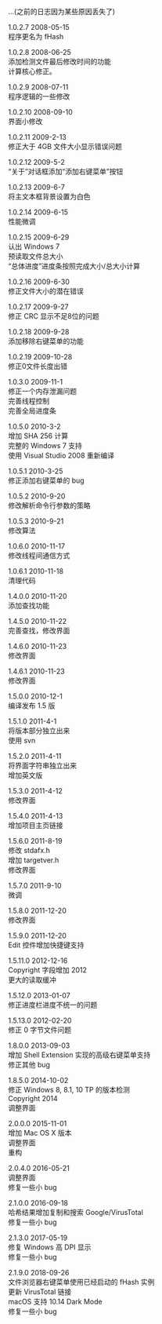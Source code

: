 ...(之前的日志因为某些原因丢失了)  

1.0.2.7 2008-05-15  
程序更名为 fHash  

1.0.2.8 2008-06-25  
添加检测文件最后修改时间的功能  
计算核心修正。  

1.0.2.9 2008-07-11  
程序逻辑的一些修改  

1.0.2.10 2008-09-10  
界面小修改  

1.0.2.11 2009-2-13  
修正大于 4GB 文件大小显示错误问题  

1.0.2.12 2009-5-2  
“关于”对话框添加“添加右键菜单”按钮  

1.0.2.13 2009-6-7  
将主文本框背景设置为白色  

1.0.2.14 2009-6-15  
性能微调  

1.0.2.15 2009-6-29  
认出 Windows 7  
预读取文件总大小  
“总体进度”进度条按照完成大小/总大小计算  

1.0.2.16 2009-6-30  
修正文件大小的潜在错误  

1.0.2.17 2009-9-27  
修正 CRC 显示不足8位的问题  

1.0.2.18 2009-9-28  
添加移除右键菜单的功能  

1.0.2.19 2009-10-28  
修正0文件长度出错  

1.0.3.0 2009-11-1  
修正一个内存泄漏问题  
完善线程控制  
完善全局进度条  

1.0.5.0 2010-3-2  
增加 SHA 256 计算  
完整的 Windows 7 支持  
使用 Visual Studio 2008 重新编译  

1.0.5.1 2010-3-25  
修正添加右键菜单的 bug  

1.0.5.2 2010-9-20  
修改解析命令行参数的策略  

1.0.5.3 2010-9-21  
修改算法  

1.0.6.0 2010-11-17  
修改线程间通信方式  

1.0.6.1 2010-11-18  
清理代码  

1.4.0.0 2010-11-20  
添加查找功能  

1.4.5.0 2010-11-22  
完善查找，修改界面  

1.4.6.0 2010-11-23  
修改界面  

1.4.6.1 2010-11-23  
修改界面  

1.5.0.0 2010-12-1  
编译发布 1.5 版  

1.5.1.0 2011-4-1  
将版本部分独立出来  
使用 svn  

1.5.2.0 2011-4-11  
将界面字符串独立出来  
增加英文版  

1.5.3.0 2011-4-12  
修改界面  

1.5.4.0 2011-4-13  
增加项目主页链接  

1.5.6.0 2011-8-19  
修改 stdafx.h  
增加 targetver.h  
修改界面  

1.5.7.0 2011-9-10  
微调  

1.5.8.0 2011-12-20  
修改界面  

1.5.9.0 2011-12-20  
Edit 控件增加快捷键支持  

1.5.11.0 2012-12-16  
Copyright 字段增加 2012  
更大的读取缓冲  

1.5.12.0 2013-01-07  
修正进度栏进度不统一的问题  

1.5.13.0 2012-02-20  
修正 0 字节文件问题  

1.8.0.0 2013-09-03  
增加 Shell Extension 实现的高级右键菜单支持  
修正其他 bug  

1.8.5.0 2014-10-02  
修正 Windows 8, 8.1, 10 TP 的版本检测  
Copyright 2014  
调整界面  

2.0.0.0 2015-11-01  
增加 Mac OS X 版本  
调整界面  
重构  

2.0.4.0 2016-05-21  
调整界面  
修复一些小 bug  

2.1.0.0 2016-09-18  
哈希结果增加复制和搜索 Google/VirusTotal  
修复一些小 bug  

2.1.3.0 2017-05-19  
修复 Windows 高 DPI 显示  
修复一些小 bug  

2.1.9.0 2018-09-26  
文件浏览器右键菜单使用已经启动的 fHash 实例  
更新 VirusTotal 链接  
macOS 支持 10.14 Dark Mode  
修复一些小 bug  
